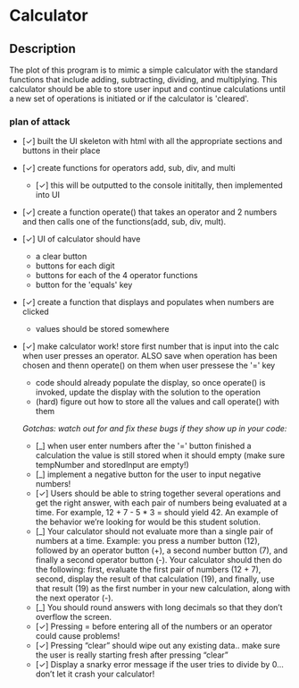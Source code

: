 # Calculator

## Description 
The plot of this program is to mimic a simple calculator with the standard functions that include adding, subtracting, dividing, and multiplying.
This calculator should be able to store user input and continue calculations until a new set of operations is initiated or if the calculator is 'cleared'.

### plan of attack 
- [&check;] built the UI skeleton with html with all the appropriate sections and buttons in their place 
- [&check;] create functions for operators add, sub, div, and multi
  - [&check;] this will be outputted to the console inititally, then implemented into UI 
- [&check;] create a function operate() that takes an operator and 2 numbers and then calls one of the functions(add, sub, div, mult). 
- [&check;] UI of calculator should have
  - a clear button
  - buttons for each digit
  - buttons for each of the 4 operator functions
  - button for the 'equals' key
- [&check;] create a function that displays and populates when numbers are clicked
  - values should be stored somewhere
- [&check;] make calculator work! store first number that is input into the calc when user presses an operator. ALSO save when operation has been chosen and thenn operate() on them when user pressese the '=' key
  - code should already populate the display, so once operate() is invoked, update the display with the solution to the operation
  - (hard) figure out how to store all the values and call operate() with them

  *Gotchas: watch out for and fix these bugs if they show up in your code:*
    + [_] when user enter numbers after the '=' button finished a calculation the value is still stored when
    it should empty (make sure tempNumber and storedInput are empty!)
    + [_] implement a negative button for the user to input negative numbers!
    + [&check;] Users should be able to string together several operations and get the right answer, with each pair of numbers being evaluated at a time. For example, 12 + 7 - 5 * 3 = should yield 42. An example of the behavior we’re looking for would be this student solution.
    + [_] Your calculator should not evaluate more than a single pair of numbers at a time. Example: you press a number button (12), followed by an operator button (+), a second number button (7), and finally a second operator button (-). Your calculator should then do the following: first, evaluate the first pair of numbers (12 + 7), second, display the result of that calculation (19), and finally, use that result (19) as the first number in your new calculation, along with the next operator (-).
    + [_] You should round answers with long decimals so that they don’t overflow the screen.
    + [&check;] Pressing = before entering all of the numbers or an operator could cause problems!
    + [&check;] Pressing “clear” should wipe out any existing data.. make sure the user is really starting fresh after pressing “clear”
    + [&check;] Display a snarky error message if the user tries to divide by 0… don’t let it crash your calculator!

